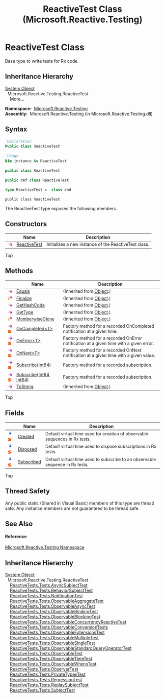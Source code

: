 ﻿---
title: ReactiveTest Class (Microsoft.Reactive.Testing)
TOCTitle: ReactiveTest Class
ms:assetid: T:Microsoft.Reactive.Testing.ReactiveTest
ms:mtpsurl: https://msdn.microsoft.com/en-us/library/microsoft.reactive.testing.reactivetest(v=VS.103)
ms:contentKeyID: 36068962
ms.date: 06/28/2011
mtps_version: v=VS.103
f1_keywords:
- Microsoft.Reactive.Testing.ReactiveTest
dev_langs:
- CSharp
- JScript
- VB
- FSharp
- c++
---

# ReactiveTest Class

Base type to write tests for Rx code.

## Inheritance Hierarchy

[System.Object](https://msdn.microsoft.com/en-us/library/e5kfa45b)  
  Microsoft.Reactive.Testing.ReactiveTest  
    More...

**Namespace:**  [Microsoft.Reactive.Testing](hh212009\(v=vs.103\).md)  
**Assembly:**  Microsoft.Reactive.Testing (in Microsoft.Reactive.Testing.dll)

## Syntax

``` vb
'Declaration
Public Class ReactiveTest
```

``` vb
'Usage
Dim instance As ReactiveTest
```

``` csharp
public class ReactiveTest
```

``` c++
public ref class ReactiveTest
```

``` fsharp
type ReactiveTest =  class end
```

``` jscript
public class ReactiveTest
```

The ReactiveTest type exposes the following members.

## Constructors

<table>
<thead>
<tr class="header">
<th> </th>
<th>Name</th>
<th>Description</th>
</tr>
</thead>
<tbody>
<tr class="odd">
<td><img src="images\Hh303103.pubmethod(en-us,VS.103).gif" title="Public method" alt="Public method" /></td>
<td><a href="hh229194(v=vs.103).md">ReactiveTest</a></td>
<td>Initializes a new instance of the ReactiveTest class.</td>
</tr>
</tbody>
</table>

Top

## Methods

<table>
<thead>
<tr class="header">
<th> </th>
<th>Name</th>
<th>Description</th>
</tr>
</thead>
<tbody>
<tr class="odd">
<td><img src="images\Hh303103.pubmethod(en-us,VS.103).gif" title="Public method" alt="Public method" /></td>
<td><a href="https://msdn.microsoft.com/en-us/library/m:system.object.equals(system.object)(v=VS.103)">Equals</a></td>
<td>(Inherited from <a href="https://msdn.microsoft.com/en-us/library/e5kfa45b">Object</a>.)</td>
</tr>
<tr class="even">
<td><img src="images\Hh303103.protmethod(en-us,VS.103).gif" title="Protected method" alt="Protected method" /></td>
<td><a href="https://msdn.microsoft.com/en-us/library/4k87zsw7">Finalize</a></td>
<td>(Inherited from <a href="https://msdn.microsoft.com/en-us/library/e5kfa45b">Object</a>.)</td>
</tr>
<tr class="odd">
<td><img src="images\Hh303103.pubmethod(en-us,VS.103).gif" title="Public method" alt="Public method" /></td>
<td><a href="https://msdn.microsoft.com/en-us/library/zdee4b3y">GetHashCode</a></td>
<td>(Inherited from <a href="https://msdn.microsoft.com/en-us/library/e5kfa45b">Object</a>.)</td>
</tr>
<tr class="even">
<td><img src="images\Hh303103.pubmethod(en-us,VS.103).gif" title="Public method" alt="Public method" /></td>
<td><a href="https://msdn.microsoft.com/en-us/library/dfwy45w9">GetType</a></td>
<td>(Inherited from <a href="https://msdn.microsoft.com/en-us/library/e5kfa45b">Object</a>.)</td>
</tr>
<tr class="odd">
<td><img src="images\Hh303103.protmethod(en-us,VS.103).gif" title="Protected method" alt="Protected method" /></td>
<td><a href="https://msdn.microsoft.com/en-us/library/57ctke0a">MemberwiseClone</a></td>
<td>(Inherited from <a href="https://msdn.microsoft.com/en-us/library/e5kfa45b">Object</a>.)</td>
</tr>
<tr class="even">
<td><img src="images\Hh303103.pubmethod(en-us,VS.103).gif" title="Public method" alt="Public method" /><img src="images\Hh244319.static(en-us,VS.103).gif" title="Static member" alt="Static member" /></td>
<td><a href="https://msdn.microsoft.com/en-us/library/m:microsoft.reactive.testing.reactivetest.oncompleted%60%601(system.int64)(v=VS.103)">OnCompleted&lt;T&gt;</a></td>
<td>Factory method for a recorded OnCompleted notification at a given time.</td>
</tr>
<tr class="odd">
<td><img src="images\Hh303103.pubmethod(en-us,VS.103).gif" title="Public method" alt="Public method" /><img src="images\Hh244319.static(en-us,VS.103).gif" title="Static member" alt="Static member" /></td>
<td><a href="https://msdn.microsoft.com/en-us/library/m:microsoft.reactive.testing.reactivetest.onerror%60%601(system.int64%2csystem.exception)(v=VS.103)">OnError&lt;T&gt;</a></td>
<td>Factory method for a recorded OnError notification at a given time with a given error.</td>
</tr>
<tr class="even">
<td><img src="images\Hh303103.pubmethod(en-us,VS.103).gif" title="Public method" alt="Public method" /><img src="images\Hh244319.static(en-us,VS.103).gif" title="Static member" alt="Static member" /></td>
<td><a href="https://msdn.microsoft.com/en-us/library/m:microsoft.reactive.testing.reactivetest.onnext%60%601(system.int64%2c%60%600)(v=VS.103)">OnNext&lt;T&gt;</a></td>
<td>Factory method for a recorded OnNext notification at a given time with a given value.</td>
</tr>
<tr class="odd">
<td><img src="images\Hh303103.pubmethod(en-us,VS.103).gif" title="Public method" alt="Public method" /><img src="images\Hh244319.static(en-us,VS.103).gif" title="Static member" alt="Static member" /></td>
<td><a href="https://msdn.microsoft.com/en-us/library/m:microsoft.reactive.testing.reactivetest.subscribe(system.int64)(v=VS.103)">Subscribe(Int64)</a></td>
<td>Factory method for a recorded subscription.</td>
</tr>
<tr class="even">
<td><img src="images\Hh303103.pubmethod(en-us,VS.103).gif" title="Public method" alt="Public method" /><img src="images\Hh244319.static(en-us,VS.103).gif" title="Static member" alt="Static member" /></td>
<td><a href="https://msdn.microsoft.com/en-us/library/m:microsoft.reactive.testing.reactivetest.subscribe(system.int64%2csystem.int64)(v=VS.103)">Subscribe(Int64, Int64)</a></td>
<td>Factory method for a recorded subscription.</td>
</tr>
<tr class="odd">
<td><img src="images\Hh303103.pubmethod(en-us,VS.103).gif" title="Public method" alt="Public method" /></td>
<td><a href="https://msdn.microsoft.com/en-us/library/7bxwbwt2">ToString</a></td>
<td>(Inherited from <a href="https://msdn.microsoft.com/en-us/library/e5kfa45b">Object</a>.)</td>
</tr>
</tbody>
</table>

Top

## Fields

<table>
<thead>
<tr class="header">
<th> </th>
<th>Name</th>
<th>Description</th>
</tr>
</thead>
<tbody>
<tr class="odd">
<td><img src="images\Hh314728.pubfield(en-us,VS.103).gif" title="Public field" alt="Public field" /><img src="images\Hh244319.static(en-us,VS.103).gif" title="Static member" alt="Static member" /></td>
<td><a href="hh229442(v=vs.103).md">Created</a></td>
<td>Default virtual time used for creation of observable sequences in Rx tests.</td>
</tr>
<tr class="even">
<td><img src="images\Hh314728.pubfield(en-us,VS.103).gif" title="Public field" alt="Public field" /><img src="images\Hh244319.static(en-us,VS.103).gif" title="Static member" alt="Static member" /></td>
<td><a href="hh229580(v=vs.103).md">Disposed</a></td>
<td>Default virtual time used to dispose subscriptions in Rx tests.</td>
</tr>
<tr class="odd">
<td><img src="images\Hh314728.pubfield(en-us,VS.103).gif" title="Public field" alt="Public field" /><img src="images\Hh244319.static(en-us,VS.103).gif" title="Static member" alt="Static member" /></td>
<td><a href="hh212026(v=vs.103).md">Subscribed</a></td>
<td>Default virtual time used to subscribe to an observable sequence in Rx tests.</td>
</tr>
</tbody>
</table>

Top

## Thread Safety

Any public static (Shared in Visual Basic) members of this type are thread safe. Any instance members are not guaranteed to be thread safe.

## See Also

#### Reference

[Microsoft.Reactive.Testing Namespace](hh212009\(v=vs.103\).md)

## Inheritance Hierarchy

[System.Object](https://msdn.microsoft.com/en-us/library/e5kfa45b)  
  Microsoft.Reactive.Testing.ReactiveTest  
    [ReactiveTests.Tests.AsyncSubjectTest](hh303103\(v=vs.103\).md)  
    [ReactiveTests.Tests.BehaviorSubjectTest](hh314917\(v=vs.103\).md)  
    [ReactiveTests.Tests.NotificationTest](hh314756\(v=vs.103\).md)  
    [ReactiveTests.Tests.ObservableAggregateTest](hh314823\(v=vs.103\).md)  
    [ReactiveTests.Tests.ObservableAsyncTest](hh314747\(v=vs.103\).md)  
    [ReactiveTests.Tests.ObservableBindingTest](hh303616\(v=vs.103\).md)  
    [ReactiveTests.Tests.ObservableBlockingTest](hh315164\(v=vs.103\).md)  
    [ReactiveTests.Tests.ObservableConcurrencyReactiveTest](hh303364\(v=vs.103\).md)  
    [ReactiveTests.Tests.ObservableConversionTests](hh315021\(v=vs.103\).md)  
    [ReactiveTests.Tests.ObservableExtensionsTest](hh303793\(v=vs.103\).md)  
    [ReactiveTests.Tests.ObservableMultipleTest](hh303586\(v=vs.103\).md)  
    [ReactiveTests.Tests.ObservableSingleTest](hh315143\(v=vs.103\).md)  
    [ReactiveTests.Tests.ObservableStandardQueryOperatorTest](hh288944\(v=vs.103\).md)  
    [ReactiveTests.Tests.ObservableTest](hh288687\(v=vs.103\).md)  
    [ReactiveTests.Tests.ObservableTimeTest](hh315045\(v=vs.103\).md)  
    [ReactiveTests.Tests.ObservableWhensTest](hh303102\(v=vs.103\).md)  
    [ReactiveTests.Tests.ObserverTest](hh289097\(v=vs.103\).md)  
    [ReactiveTests.Tests.PrivateTypesTest](hh288782\(v=vs.103\).md)  
    [ReactiveTests.Tests.RegressionTest](hh288966\(v=vs.103\).md)  
    [ReactiveTests.Tests.ReplaySubjectTest](hh303355\(v=vs.103\).md)  
    [ReactiveTests.Tests.SubjectTest](hh289036\(v=vs.103\).md)

